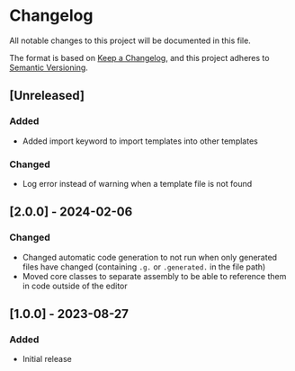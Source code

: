 # Changelog

All notable changes to this project will be documented in this file.

The format is based on [Keep a Changelog](https://keepachangelog.com/en/1.0.0/),
and this project adheres to [Semantic Versioning](https://semver.org/spec/v2.0.0.html).

## [Unreleased]

### Added

- Added import keyword to import templates into other templates

### Changed

- Log error instead of warning when a template file is not found

## [2.0.0] - 2024-02-06

### Changed

- Changed automatic code generation to not run when only generated files have changed (containing `.g.` or `.generated.` in the file path)
- Moved core classes to separate assembly to be able to reference them in code outside of the editor

## [1.0.0] - 2023-08-27

### Added

- Initial release
